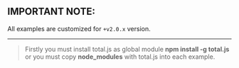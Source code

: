 ## IMPORTANT NOTE:

All examples are customized for `+v2.0.x` version.

---

> Firstly you must install total.js as global module __npm install -g total.js__ or you must copy __node_modules__ with total.js into each example.